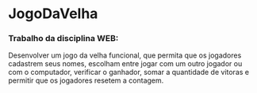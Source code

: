 # JogoDaVelha

<h3>Trabalho da disciplina WEB: </h3>
<p>Desenvolver um jogo da velha funcional, que permita que os jogadores cadastrem seus nomes, escolham entre jogar com um outro jogador ou com o computador, verificar o ganhador, somar a quantidade de vitoras e permitir que os jogadores resetem a contagem.</p>
